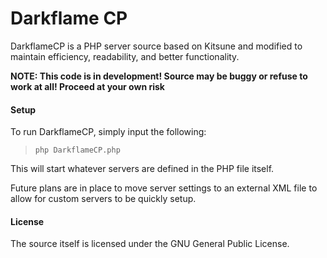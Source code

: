 # Darkflame CP

DarkflameCP is a PHP server source based on Kitsune and modified to maintain efficiency, readability, and better functionality.

__NOTE: This code is in development! Source may be buggy or refuse to work at all! Proceed at your own risk__

#### Setup

To run DarkflameCP, simply input the following:

> `php DarkflameCP.php`

This will start whatever servers are defined in the PHP file itself.

Future plans are in place to move server settings to an external XML file to allow for custom servers to be quickly setup.


#### License

The source itself is licensed under the GNU General Public License.